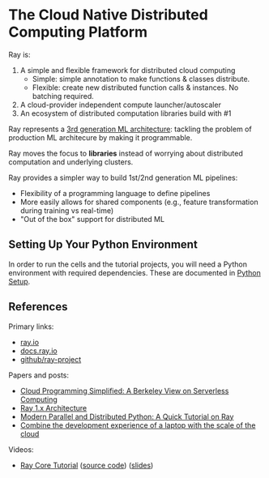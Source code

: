 # The Cloud Native Distributed Computing Platform

Ray is:

1. A simple and flexible framework for distributed cloud computing
   - Simple: simple annotation to make functions & classes distribute.
   - Flexible: create new distributed function calls & instances. No batching required.
2. A cloud-provider independent compute launcher/autoscaler
3. An ecosystem of distributed computation libraries build with #1

Ray represents a [3rd generation ML architecture](https://www.anyscale.com/blog/the-third-generation-of-production-ml-architectures): tackling the problem of production ML architecure by making it programmable.

Ray moves the focus to **libraries** instead of worrying about distributed computation and underlying clusters.

Ray provides a simpler way to build 1st/2nd generation ML pipelines:

- Flexibility of a programming language to define pipelines
- More easily allows for shared components (e.g., feature transformation during training vs real-time)
- "Out of the box" support for distributed ML

## Setting Up Your Python Environment

In order to run the cells and the tutorial projects, you will need a Python environment with required dependencies. These are documented in [Python Setup](python_setup.md).

## References

Primary links:

- [ray.io](https://www.ray.io/)
- [docs.ray.io](https://docs.ray.io/)
- [github/ray-project](http://github.com/ray-project/ray)

Papers and posts:

- [Cloud Programming Simplified: A Berkeley View on Serverless Computing](https://www2.eecs.berkeley.edu/Pubs/TechRpts/2019/EECS-2019-3.pdf)
- [Ray 1.x Architecture](https://docs.google.com/document/d/1lAy0Owi-vPz2jEqBSaHNQcy2IBSDEHyXNOQZlGuj93c/preview)
- [Modern Parallel and Distributed Python: A Quick Tutorial on Ray](https://towardsdatascience.com/modern-parallel-and-distributed-python-a-quick-tutorial-on-ray-99f8d70369b8)
- [Combine the development experience of a laptop with the scale of the cloud](https://gradientflow.com/combine-the-development-experience-of-a-laptop-with-the-scale-of-the-cloud/)

Videos:

- [Ray Core Tutorial](https://youtu.be/_KOlq2C-568) ([source code](https://github.com/derwenai/ray_tutorial)) ([slides](https://github.com/DerwenAI/ray_tutorial/blob/main/slides/slides.pdf))
